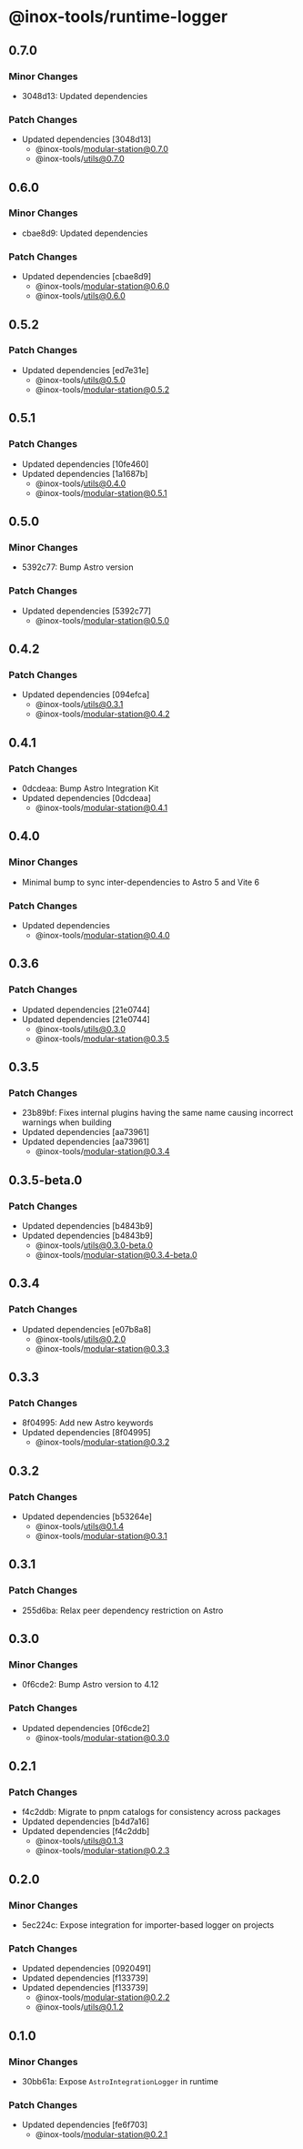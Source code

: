 # @inox-tools/runtime-logger

## 0.7.0

### Minor Changes

- 3048d13: Updated dependencies

### Patch Changes

- Updated dependencies [3048d13]
  - @inox-tools/modular-station@0.7.0
  - @inox-tools/utils@0.7.0

## 0.6.0

### Minor Changes

- cbae8d9: Updated dependencies

### Patch Changes

- Updated dependencies [cbae8d9]
  - @inox-tools/modular-station@0.6.0
  - @inox-tools/utils@0.6.0

## 0.5.2

### Patch Changes

- Updated dependencies [ed7e31e]
  - @inox-tools/utils@0.5.0
  - @inox-tools/modular-station@0.5.2

## 0.5.1

### Patch Changes

- Updated dependencies [10fe460]
- Updated dependencies [1a1687b]
  - @inox-tools/utils@0.4.0
  - @inox-tools/modular-station@0.5.1

## 0.5.0

### Minor Changes

- 5392c77: Bump Astro version

### Patch Changes

- Updated dependencies [5392c77]
  - @inox-tools/modular-station@0.5.0

## 0.4.2

### Patch Changes

- Updated dependencies [094efca]
  - @inox-tools/utils@0.3.1
  - @inox-tools/modular-station@0.4.2

## 0.4.1

### Patch Changes

- 0dcdeaa: Bump Astro Integration Kit
- Updated dependencies [0dcdeaa]
  - @inox-tools/modular-station@0.4.1

## 0.4.0

### Minor Changes

- Minimal bump to sync inter-dependencies to Astro 5 and Vite 6

### Patch Changes

- Updated dependencies
  - @inox-tools/modular-station@0.4.0

## 0.3.6

### Patch Changes

- Updated dependencies [21e0744]
- Updated dependencies [21e0744]
  - @inox-tools/utils@0.3.0
  - @inox-tools/modular-station@0.3.5

## 0.3.5

### Patch Changes

- 23b89bf: Fixes internal plugins having the same name causing incorrect warnings when building
- Updated dependencies [aa73961]
- Updated dependencies [aa73961]
  - @inox-tools/modular-station@0.3.4

## 0.3.5-beta.0

### Patch Changes

- Updated dependencies [b4843b9]
- Updated dependencies [b4843b9]
  - @inox-tools/utils@0.3.0-beta.0
  - @inox-tools/modular-station@0.3.4-beta.0

## 0.3.4

### Patch Changes

- Updated dependencies [e07b8a8]
  - @inox-tools/utils@0.2.0
  - @inox-tools/modular-station@0.3.3

## 0.3.3

### Patch Changes

- 8f04995: Add new Astro keywords
- Updated dependencies [8f04995]
  - @inox-tools/modular-station@0.3.2

## 0.3.2

### Patch Changes

- Updated dependencies [b53264e]
  - @inox-tools/utils@0.1.4
  - @inox-tools/modular-station@0.3.1

## 0.3.1

### Patch Changes

- 255d6ba: Relax peer dependency restriction on Astro

## 0.3.0

### Minor Changes

- 0f6cde2: Bump Astro version to 4.12

### Patch Changes

- Updated dependencies [0f6cde2]
  - @inox-tools/modular-station@0.3.0

## 0.2.1

### Patch Changes

- f4c2ddb: Migrate to pnpm catalogs for consistency across packages
- Updated dependencies [b4d7a16]
- Updated dependencies [f4c2ddb]
  - @inox-tools/utils@0.1.3
  - @inox-tools/modular-station@0.2.3

## 0.2.0

### Minor Changes

- 5ec224c: Expose integration for importer-based logger on projects

### Patch Changes

- Updated dependencies [0920491]
- Updated dependencies [f133739]
- Updated dependencies [f133739]
  - @inox-tools/modular-station@0.2.2
  - @inox-tools/utils@0.1.2

## 0.1.0

### Minor Changes

- 30bb61a: Expose `AstroIntegrationLogger` in runtime

### Patch Changes

- Updated dependencies [fe6f703]
  - @inox-tools/modular-station@0.2.1
